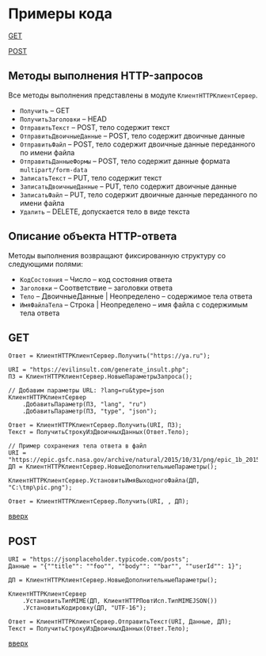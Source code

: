 # Примеры кода

[GET](#get)

[POST](#post)

## Методы выполнения HTTP-запросов

Все методы выполнения представлены в модуле `КлиентHTTPКлиентСервер`.

- `Получить` – GET
- `ПолучитьЗаголовки` – HEAD
- `ОтправитьТекст` – POST, тело содержит текст
- `ОтправитьДвоичныеДанные` – POST, тело содержит двоичные данные
- `ОтправитьФайл` – POST, тело содержит двоичные данные переданного по имени файла
- `ОтправитьДанныеФормы` – POST, тело содержит данные формата `multipart/form-data`
- `ЗаписатьТекст` – PUT, тело содержит текст
- `ЗаписатьДвоичныеДанные` – PUT, тело содержит двоичные данные
- `ЗаписатьФайл` – PUT, тело содержит двоичные данные переданного по имени файла
- `Удалить` – DELETE, допускается тело в виде текста

## Описание объекта HTTP-ответа

Методы выполнения возвращают фиксированную структуру со следующими полями:

- `КодСостояния` – Число – код состояния ответа
- `Заголовки` – Соответствие – заголовки ответа
- `Тело` – ДвоичныеДанные | Неопределено – содержимое тела ответа
- `ИмяФайлаТела` – Строка | Неопределено – имя файла с содержимым тела ответа

## GET

```bsl
Ответ = КлиентHTTPКлиентСервер.Получить("https://ya.ru");
```

```bsl
URI = "https://evilinsult.com/generate_insult.php";
ПЗ = КлиентHTTPКлиентСервер.НовыеПараметрыЗапроса();

// Добавим параметры URL: ?lang=ru&type=json
КлиентHTTPКлиентСервер
    .ДобавитьПараметр(ПЗ, "lang", "ru")
    .ДобавитьПараметр(ПЗ, "type", "json");

Ответ = КлиентHTTPКлиентСервер.Получить(URI, ПЗ);
Текст = ПолучитьСтрокуИзДвоичныхДанных(Ответ.Тело);
```

```bsl
// Пример сохранения тела ответа в файл
URI = "https://epic.gsfc.nasa.gov/archive/natural/2015/10/31/png/epic_1b_20151031074844.png";
ДП = КлиентHTTPКлиентСервер.НовыеДополнительныеПараметры();

КлиентHTTPКлиентСервер.УстановитьИмяВыходногоФайла(ДП, "С:\tmp\pic.png");

Ответ = КлиентHTTPКлиентСервер.Получить(URI, , ДП);
```

[вверх](#примеры-кода)

## POST

```bsl
URI = "https://jsonplaceholder.typicode.com/posts";
Данные = "{""title"": ""foo"", ""body"": ""bar"", ""userId"": 1}";

ДП = КлиентHTTPКлиентСервер.НовыеДополнительныеПараметры();

КлиентHTTPКлиентСервер
    .УстановитьТипMIME(ДП, КлиентHTTPПовтИсп.ТипMIMEJSON())
    .УстановитьКодировку(ДП, "UTF-16");

Ответ = КлиентHTTPКлиентСервер.ОтправитьТекст(URI, Данные, ДП);
Текст = ПолучитьСтрокуИзДвоичныхДанных(Ответ.Тело);
```

[вверх](#примеры-кода)
